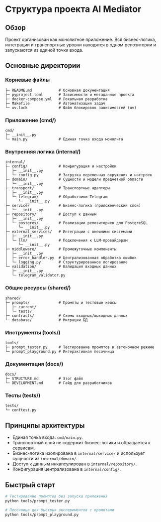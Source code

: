 # Структура проекта AI Mediator

## Обзор

Проект организован как монолитное приложение. Вся бизнес-логика, интеграции и транспортные уровни находятся в одном репозитории и запускаются из единой точки входа.

## Основные директории

### Корневые файлы
```
├─ README.md            # Основная документация
├─ pyproject.toml       # Зависимости и метаданные проекта
├─ docker-compose.yml   # Локальная разработка
├─ Makefile             # Автоматизация задач
└─ uv.lock              # Файл блокировок зависимостей (uv)
```

### Приложение (cmd/)
```
cmd/
├─ __init__.py
└─ main.py              # Единая точка входа монолита
```

### Внутренняя логика (internal/)
```
internal/
├─ config/              # Конфигурация и настройки
│  ├─ __init__.py
│  └─ config.py         # Загрузка переменных окружения и настроек
├─ domain/              # Сущности и модели предметной области
│  └─ __init__.py
├─ transport/           # Транспортные адаптеры
│  ├─ __init__.py
│  └─ telegram/         # Обработчики Telegram
│     └─ __init__.py
├─ service/             # Бизнес-логика (приложенческий слой)
│  └─ __init__.py
├─ repository/          # Доступ к данным
│  ├─ __init__.py
│  └─ postgres/         # Реализации репозиториев для PostgreSQL
│     └─ __init__.py
├─ external_services/   # Интеграции с внешними системами
│  ├─ __init__.py
│  └─ llm/              # Подключения к LLM-провайдерам
│     └─ __init__.py
├─ middleware/          # Промежуточные компоненты
│  ├─ __init__.py
│  ├─ error_handler.py  # Централизованная обработка ошибок
│  └─ logging.py        # Структурированное логирование
└─ validation/          # Валидация входных данных
   ├─ __init__.py
   └─ telegram_validator.py
```

### Общие ресурсы (shared/)
```
shared/
├─ prompts/             # Промпты и тестовые кейсы
│  ├─ current/
│  └─ tests/
├─ contracts/           # Схемы входных/выходных данных
└─ database/            # Миграции БД
```

### Инструменты (tools/)
```
tools/
├─ prompt_tester.py     # Тестирование промптов в автономном режиме
└─ prompt_playground.py # Интерактивная песочница
```

### Документация (docs/)
```
docs/
├─ STRUCTURE.md         # Этот файл
└─ DEVELOPMENT.md       # Гайд для разработчиков
```

### Тесты (tests/)
```
tests/
└─ conftest.py
```

## Принципы архитектуры

- Единая точка входа: `cmd/main.py`.
- Транспортный слой не содержит бизнес-логики и обращается к сервисам.
- Бизнес-логика изолирована в `internal/service/` и использует сущности из `internal/domain/`.
- Доступ к данным инкапсулирован в `internal/repository/`.
- Конфигурация централизована в `internal/config/`.

## Быстрый старт

```bash
# Тестирование промптов без запуска приложения
python tools/prompt_tester.py

# Песочница для быстрых экспериментов с промптами
python tools/prompt_playground.py
```
